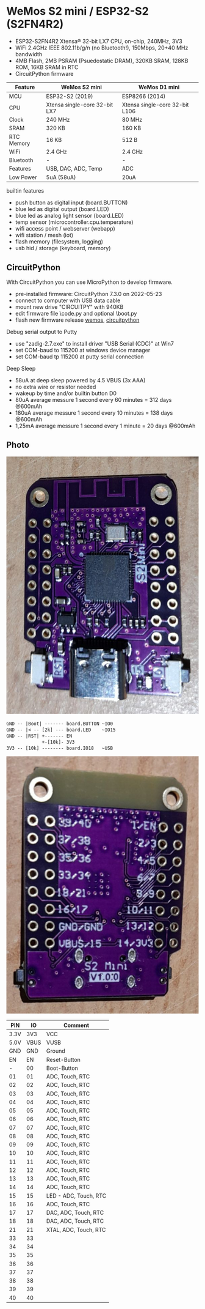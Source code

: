 # WeMos S2 mini / ESP32-S2 (S2FN4R2)

* ESP32-S2FN4R2 Xtensa® 32-bit LX7 CPU, on-chip, 240MHz, 3V3
* WiFi 2.4GHz IEEE 802.11b/g/n (no Bluetooth!), 150Mbps, 20+40 MHz bandwidth
* 4MB Flash, 2MB PSRAM (Psuedostatic DRAM), 320KB SRAM, 128KB ROM, 16KB SRAM in RTC
* CircuitPython firmware

| Feature | WeMos S2 mini | WeMos D1 mini |
| --- | --- | --- |
| MCU | ESP32-S2 (2019) | ESP8266 (2014) |
| CPU | Xtensa single-core 32-bit LX7 | Xtensa single-core 32-bit L106 | 
| Clock | 240 MHz | 80 MHz |
| SRAM | 320 KB | 160 KB |
| RTC Memory | 16 KB | 512 B |
| WiFi | 2.4 GHz | 2.4 GHz |
| Bluetooth | - | - |
| Features | USB, DAC, ADC, Temp | ADC |
| Low Power | 5uA (58uA) | 20uA |

builtin features

* push button as digital input (board.BUTTON)
* blue led as digital output (board.LED)
* blue led as analog light sensor (board.LED)
* temp sensor (microcontroller.cpu.temperature)
* wifi access point / webserver (webapp)
* wifi station / mesh (iot)
* flash memory (filesystem, logging)
* usb hid / storage (keyboard, memory)

## CircuitPython

With CircuitPython you can use MicroPython to develop firmware. 

* pre-installed firmware: CircuitPython 7.3.0 on 2022-05-23
* connect to computer with USB data cable
* mount new drive "CIRCUITPY" with 940KB
* edit firmware file \code.py and optional \boot.py
* flash new firmware release [wemos](https://www.wemos.cc/en/latest/tutorials/s2/get_started_with_circuitpython_s2.html), [circuitpython](https://circuitpython.org/board/lolin_s2_mini/)

Debug serial output to Putty

* use "zadig-2.7.exe" to install driver "USB Serial (CDC)" at Win7
* set COM-baud to 115200 at windows device manager
* set COM-baud tp 115200 at putty serial connection

Deep Sleep

* 58uA at deep sleep powered by 4.5 VBUS (3x AAA)
* no extra wire or resistor needed
* wakeup by time and/or builtin button D0 
* 80uA average messure 1 second every 60 minutes = 312 days @600mAh
* 180uA average messure 1 second every 10 minutes = 138 days @600mAh
* 1,25mA average messure 1 second every 1 minute = 20 days @600mAh

## Photo

![](https://github.com/iotool/microcontroller/blob/main/wemos-s2-mini/wemos-s2-mini-v100-a.jpg?raw=true)

```
GND -- |Boot| ------- board.BUTTON ~IO0
GND -- |< -- [2k] --- board.LED    ~IO15
GND -- |RST| +------- EN
             +-[10k]- 3V3
3V3 -- [10k] -------- board.IO18   ~USB
```

![](https://github.com/iotool/microcontroller/blob/main/wemos-s2-mini/wemos-s2-mini-v100-b.jpg?raw=true)

| PIN | IO | Comment |
| --- | --- | --- |
| 3.3V | 3V3 | VCC |
| 5.0V | VBUS | VUSB |
| GND | GND | Ground |
| EN | EN | Reset-Button |
| - | 00 | Boot-Button |
| 01 | 01 | ADC, Touch, RTC |
| 02 | 02 | ADC, Touch, RTC |
| 03 | 03 | ADC, Touch, RTC |
| 04 | 04 | ADC, Touch, RTC |
| 05 | 05 | ADC, Touch, RTC |
| 06 | 06 | ADC, Touch, RTC |
| 07 | 07 | ADC, Touch, RTC |
| 08 | 08 | ADC, Touch, RTC |
| 09 | 09 | ADC, Touch, RTC |
| 10 | 10 | ADC, Touch, RTC |
| 11 | 11 | ADC, Touch, RTC |
| 12 | 12 | ADC, Touch, RTC |
| 13 | 13 | ADC, Touch, RTC |
| 14 | 14 | ADC, Touch, RTC |
| 15 | 15 | LED - ADC, Touch, RTC |
| 16 | 16 | ADC, Touch, RTC |
| 17 | 17 | DAC, ADC, Touch, RTC |
| 18 | 18 | DAC, ADC, Touch, RTC |
| 21 | 21 | XTAL, ADC, Touch, RTC |
| 33 | 33 | |
| 34 | 34 | |
| 35 | 35 | |
| 36 | 36 | |
| 37 | 37 | |
| 38 | 38 | |
| 39 | 39 | |
| 40 | 40 | |

